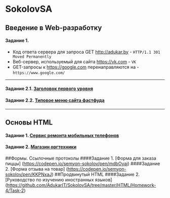 ﻿﻿﻿﻿﻿﻿﻿﻿﻿﻿﻿﻿﻿﻿﻿﻿﻿﻿﻿﻿﻿﻿﻿﻿﻿﻿﻿﻿﻿﻿﻿﻿﻿﻿﻿﻿﻿﻿﻿﻿# SokolovSA## Введение в Web-разработку#### Задание 1.* Код ответа сервера для запроса GET http://adukar.by - `HTTP/1.1 301 Moved Permanently`* Веб-сервер, используемый для сайта https://vk.com - `VK` * GET-запросы к https://google.com перенаправляются на - `https://www.google.com/` ***#### Задание 2.1. [Заголовок первого уровня](https://codepen.io/semyon-sokolov/pen/xvyrox)  #### Задание 2.2. [Типовое меню сайта фастфуда](https://codepen.io/semyon-sokolov/pen/rXqwXg)***## Основы HTML#### Задание 1. [Сервис ремонта мобильных телефонов](https://github.com/AdukarIT/SokolovSA/tree/master/HTML/Homework-2/Task-1)#### Задание 2. [Магазин оргтехники](https://github.com/AdukarIT/SokolovSA/tree/master/HTML/Homework-2/Task-2)##Формы. Ссылочные протоколы####Задание 1. [Форма для заказа пиццы] (https://codepen.io/semyon-sokolov/pen/mdbOyaj)####Задание 2. [Форма отзыва на товар] (https://codepen.io/semyon-sokolov/pen/KKPNxaJ)##Продвинутый HTML####Задание 2. [Руководство по изучению иностранных языков] (https://github.com/AdukarIT/SokolovSA/tree/master/HTML/Homework-4/Task-2)